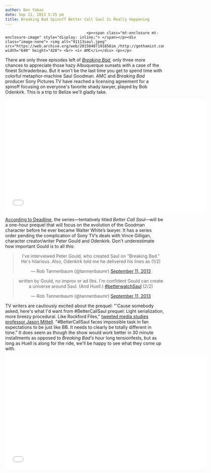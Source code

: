 ```yaml
---
author: Ben Yakas
date: Sep 11, 2013 5:25 pm
title: Breaking Bad Spinoff Better Call Saul Is Really Happening
---
```


	
										<p><span class="mt-enclosure mt-enclosure-image" style="display: inline;"> </span></p><div class="image-none"> <img alt="91113saul.jpeg" src="https://web.archive.org/web/20150407191858im_/http://gothamist.com/attachments/byakas/91113saul.jpeg" width="640" height="420"> <br> <i> AMC</i></div> <p></p>

<p>There are only three episodes left of <a href="https://web.archive.org/web/20150407191858/http://gothamist.com/tags/breakingbad"><em>Breaking Bad</em></a>, only three more chances to appreciate those hazy Albuquerque sunsets with a case of the finest Schraderbrau. But it won&apos;t be the last time you get to spend time with colorful metaphor-machine Saul Goodman. AMC and <em>Breaking Bad</em> producer Sony Pictures TV have reached a licensing agreement for a spinoff focusing on everyone&apos;s favorite shady lawyer, played by Bob Odenkirk. This is a trip to Belize we&apos;ll gladly take.</p>

<p><iframe width="640" height="360" src="//web.archive.org/web/20150407191858if_/http://www.youtube.com/embed/RH09RUA7b3Q" frameborder="0" allowfullscreen></iframe></p>

<p><a href="https://web.archive.org/web/20150407191858/http://www.deadline.com/2013/09/breaking-bad-saul-goodman-spinoff-amc-series/#utm_source=dlvr.it&amp;utm_medium=twitter">According to Deadline</a>, the series&#x2014;tentatively titled <em>Better Call Saul</em>&#x2014;will be a one-hour prequel that will focus on the evolution of the Goodman character before he ever became Walter White&#x2019;s lawyer. It has a series order pending the complication of Sony TV&#x2019;s deals with Vince Gilligan, character creator/writer Peter Gould and Odenkirk. Don&apos;t underestimate how important Gould is to all this:</p>

<center><blockquote class="twitter-tweet"><p>I&apos;ve interviewed Peter Gould, who created Saul on &quot;Breaking Bad.&quot; He&apos;s hilarious. Also, Odenkirk told me he delivered his lines as (1/2)</p>&#x2014; Rob Tannenbaum (@tannenbaumr) <a href="https://web.archive.org/web/20150407191858/https://twitter.com/tannenbaumr/statuses/377892451253780480">September 11, 2013</a></blockquote>
<script async src="//web.archive.org/web/20150407191858js_/http://platform.twitter.com/widgets.js" charset="utf-8"></script></center>

<center><blockquote class="twitter-tweet"><p>written by Gould, no improv or ad libs. I&apos;m confident Gould can create a universe around Saul. (And Huell.) <a href="https://web.archive.org/web/20150407191858/https://twitter.com/search?q=%23betterwatchSaul&amp;src=hash">#betterwatchSaul</a> (2/2)</p>&#x2014; Rob Tannenbaum (@tannenbaumr) <a href="https://web.archive.org/web/20150407191858/https://twitter.com/tannenbaumr/statuses/377892772977844226">September 11, 2013</a></blockquote>
<script async src="//web.archive.org/web/20150407191858js_/http://platform.twitter.com/widgets.js" charset="utf-8"></script></center>

<p>TV writers are cautiously excited about the prequel: &quot;&apos;Cause somebody asked, here&apos;s what I&apos;d want from #BetterCallSaul prequel: Light serialization, more breezy procedural. Like Rockford Files,&quot; <a href="https://web.archive.org/web/20150407191858/https://twitter.com/jmittell/status/377892307833724928">tweeted media studies professor Jason Mittell</a>. &quot;#BetterCallSaul faces impossible task in fan expectations to be just like BB. It needs to clearly be totally different in tone.&quot; It does seem as though the show would work better in 30 minute installments as opposed to <em>Breaking Bad&apos;s</em> hour long tensionfests, but as long as Huell is along for the ride, we&apos;ll be happy to see what they come up with.</p>

<p><iframe width="640" height="360" src="//web.archive.org/web/20150407191858if_/http://www.youtube.com/embed/YPR9ORpwBEU" frameborder="0" allowfullscreen></iframe></p>					
										
									
				